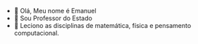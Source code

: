 - 👋 Olá, Meu nome é Emanuel  
- 👀 Sou Professor do Estado
- 🌱 Leciono as disciplinas de matemática, física e pensamento computacional.


<!---
ProfeEmanuel/ProfeEmanuel is a ✨ special ✨ repository because its `README.md` (this file) appears on your GitHub profile.
You can click the Preview link to take a look at your changes.
--->
